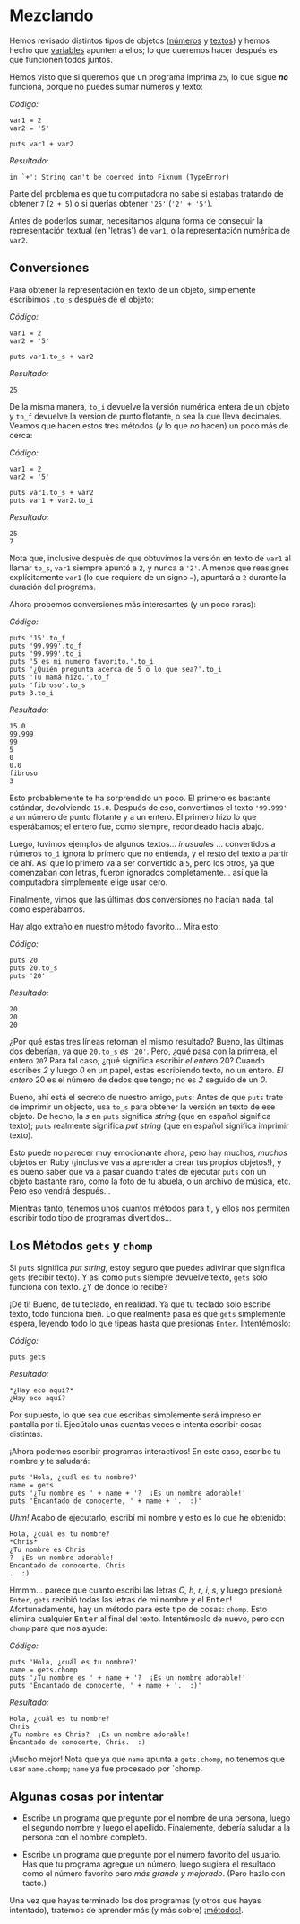 # Mezclando

Hemos revisado distintos tipos de objetos ([números]() y [textos]()) y hemos hecho que
[variables]() apunten a ellos; lo que queremos hacer después es que funcionen
todos juntos.

Hemos visto que si queremos que un programa imprima `25`, lo que sigue ***no***
funciona, porque no puedes sumar números y texto:

*Código:*

    var1 = 2
    var2 = '5'

    puts var1 + var2

*Resultado:*

    in `+': String can't be coerced into Fixnum (TypeError)

Parte del problema es que tu computadora no sabe si estabas tratando de obtener `7`
(`2 + 5`) o si querías obtener `'25'` (`'2' + '5'`).

Antes de poderlos sumar, necesitamos alguna forma de conseguir la representación
textual (en 'letras') de `var1`, o la representación numérica de `var2`.

## Conversiones

Para obtener la representación en texto de un objeto, simplemente escribimos `.to_s`
después de el objeto:

*Código:*

    var1 = 2
    var2 = '5'

    puts var1.to_s + var2

*Resultado:*
    
    25

De la misma manera, `to_i` devuelve la versión numérica entera de un objeto y `to_f`
devuelve la versión de punto flotante, o sea la que lleva decimales. Veamos que hacen
estos tres métodos (y lo que *no* hacen) un poco más de cerca:

*Código:*

    var1 = 2
    var2 = '5'
    
    puts var1.to_s + var2
    puts var1 + var2.to_i

*Resultado:*
    
    25
    7

Nota que, inclusive después de que obtuvimos la versión en texto de `var1` al llamar
`to_s`, `var1` siempre apuntó a `2`, y nunca a `'2'`. A menos que reasignes
explícitamente `var1` (lo que requiere de un signo `=`), apuntará a `2` durante la
duración del programa.

Ahora probemos conversiones más interesantes (y un poco raras):

*Código:*

    puts '15'.to_f
    puts '99.999'.to_f
    puts '99.999'.to_i
    puts '5 es mi numero favorito.'.to_i
    puts '¿Quién pregunta acerca de 5 o lo que sea?'.to_i
    puts 'Tu mamá hizo.'.to_f
    puts 'fibroso'.to_s
    puts 3.to_i

*Resultado:*

    15.0
    99.999
    99
    5
    0
    0.0
    fibroso
    3

Esto probablemente te ha sorprendido un poco. El primero es bastante estándar,
devolviendo `15.0`. Después de eso, convertimos el texto `'99.999'` a un número de
punto flotante y a un entero. El primero hizo lo que esperábamos; el entero fue,
como siempre, redondeado hacia abajo.

Luego, tuvimos ejemplos de algunos textos... *inusuales* ...  convertidos a números
`to_i` ignora lo primero que no entienda, y el resto del texto a partir de ahí. Así
que lo primero va a ser convertido a `5`, pero los otros, ya que comenzaban con letras,
fueron ignorados completamente... así que la computadora simplemente elige usar cero.

Finalmente, vimos que las últimas dos conversiones no hacían nada, tal como
esperábamos.

Hay algo extraño en nuestro método favorito... Mira esto:

*Código:*

    puts 20
    puts 20.to_s
    puts '20'

*Resultado:*

    20
    20
    20

¿Por qué estas tres líneas retornan el mismo resultado? Bueno, las últimas dos deberían,
ya que `20.to_s` *es* `'20'`. Pero, ¿qué pasa con la primera, el entero `20`? Para tal
caso, ¿qué significa escribir *el entero* 20? Cuando escribes *2* y luego *0* en un
papel, estas escribiendo texto, no un entero. *El entero* 20 es el número de dedos
que tengo; no es *2* seguido de un *0*.

Bueno, ahí está el secreto de nuestro amigo, `puts`: Antes de que `puts` trate de
imprimir un objecto, usa `to_s` para obtener la versión en texto de ese objeto. De
hecho, la *s* en `puts` significa *string* (que en español significa texto); `puts`
realmente significa *put string* (que en español significa imprimir texto).

Esto puede no parecer muy emocionante ahora, pero hay muchos, *muchos* objetos en
Ruby (¡inclusive vas a aprender a crear tus propios objetos!), y es bueno saber que
va a pasar cuando trates de ejecutar `puts` con un objeto bastante raro, como la
foto de tu abuela, o un archivo de música, etc. Pero eso vendrá después...

Mientras tanto, tenemos unos cuantos métodos para ti, y ellos nos permiten
escribir todo tipo de programas divertidos...

## Los Métodos `gets` y `chomp`

Si `puts` significa *put string*, estoy seguro que puedes adivinar que significa
`gets` (recibir texto). Y así como `puts` siempre devuelve texto, `gets` solo funciona
con texto. ¿Y de donde lo recibe?

¡De ti! Bueno, de tu teclado, en realidad. Ya que tu teclado solo escribe texto,
todo funciona bien. Lo que realmente pasa es que `gets` simplemente espera,
leyendo todo lo que tipeas hasta que presionas `Enter`. Intentémoslo:


*Código:*

    puts gets

*Resultado:*

    *¿Hay eco aquí?*
    ¿Hay eco aquí?

Por supuesto, lo que sea que escribas simplemente será impreso en pantalla por ti.
Ejecútalo unas cuantas veces e intenta escribir cosas distintas.

¡Ahora podemos escribir programas interactivos! En este caso, escribe tu
nombre y te saludará:

    puts 'Hola, ¿cuál es tu nombre?'
    name = gets
    puts '¿Tu nombre es ' + name + '?  ¡Es un nombre adorable!'
    puts 'Encantado de conocerte, ' + name + '.  :)'

*Uhm!* Acabo de ejecutarlo, escribí mi nombre y esto es lo que he obtenido:

    Hola, ¿cuál es tu nombre?
    *Chris*
    ¿Tu nombre es Chris
    ?  ¡Es un nombre adorable!
    Encantado de conocerte, Chris
    .  :)


Hmmm... parece que cuanto escribí las letras *C*, *h*, *r*, *i*, *s*, y luego presioné
`Enter`, `gets` recibió todas las letras de mi nombre *y* el <kbd>Enter</kbd>! Afortunadamente, hay un método para este tipo de cosas: `chomp`. Esto elimina cualquier <kbd>Enter</kbd>
al final del texto. Intentémoslo de nuevo, pero con `chomp` para
que nos ayude:

*Código:*

    puts 'Hola, ¿cuál es tu nombre?'
    name = gets.chomp
    puts '¿Tu nombre es ' + name + '?  ¡Es un nombre adorable!'
    puts 'Encantado de conocerte, ' + name + '.  :)'

*Resultado:*

    Hola, ¿cuál es tu nombre?
    Chris
    ¿Tu nombre es Chris?  ¡Es un nombre adorable!
    Encantado de conocerte, Chris.  :)


¡Mucho mejor! Nota que ya que `name` apunta a `gets.chomp`, no tenemos que usar `name.chomp`;
`name` ya fue procesado por `chomp.

## Algunas cosas por intentar

* Escribe un programa que pregunte por el nombre de una persona,
luego el segundo nombre y luego el apellido. Finalemente, debería saludar
a la persona con el nombre completo.

* Escribe un programa que pregunte por el número favorito del
usuario. Has que tu programa agregue un número, luego sugiera el resultado
como el número favorito pero <em>más grande y mejorado</em>.
(Pero hazlo con tacto.)

Una vez que hayas terminado los dos programas (y otros que hayas
intentado), tratemos de aprender más (y más sobre)
<a href="https://github.com/rubyperu/aprendeaprogramar.pe/blob/master/capitulos/05-acerca-de-metodos.html.markdown">¡métodos!</a>.